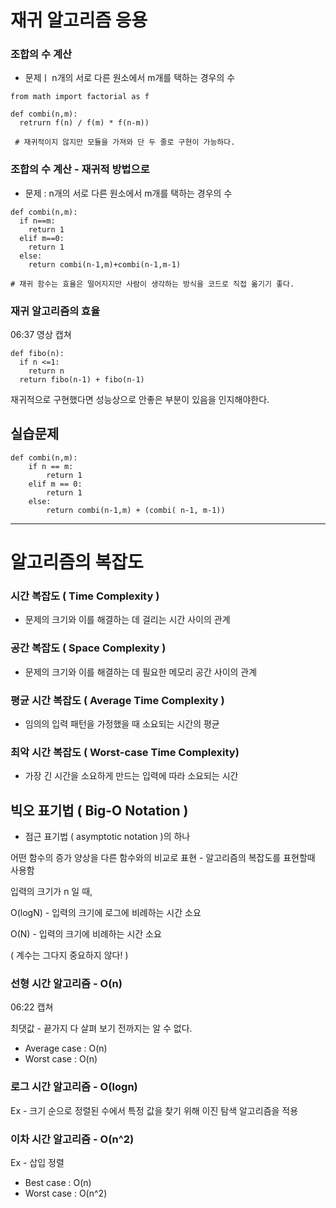 # 재귀 알고리즘 응용

### 조합의 수 계산

- 문제ㅣ n개의 서로 다른 원소에서 m개를 택하는 경우의 수

```
from math import factorial as f

def combi(n,m):
  retrurn f(n) / f(m) * f(n-m))

 # 재귀적이지 않지만 모듈을 가져와 단 두 줄로 구현이 가능하다.
```

### 조합의 수 계산 - 재귀적 방법으로

- 문제 : n개의 서로 다른 원소에서 m개를 택하는 경우의 수

```
def combi(n,m):
  if n==m:
    return 1
  elif m==0:
    return 1
  else:
    return combi(n-1,m)+combi(n-1,m-1)

# 재귀 함수는 효율은 떨어지지만 사람이 생각하는 방식을 코드로 직접 옮기기 좋다.
```

### 재귀 알고리즘의 효율

06:37 영상 캡쳐

```
def fibo(n):
  if n <=1:
    return n
  return fibo(n-1) + fibo(n-1)
```

재귀적으로 구현했다면 성능상으로 안좋은 부분이 있음을 인지해야한다.

## 실습문제

```
def combi(n,m):
    if n == m:
        return 1
    elif m == 0:
        return 1
    else:
        return combi(n-1,m) + (combi( n-1, m-1))
```
---
# 알고리즘의 복잡도
### 시간 복잡도 ( Time Complexity )

- 문제의 크기와 이를 해결하는 데 걸리는 시간 사이의 관계

### 공간 복잡도 ( Space Complexity )

- 문제의 크기와 이를 해결하는 데 필요한 메모리 공간 사이의 관계

### 평균 시간 복잡도 ( Average Time Complexity )

- 임의의 입력 패턴을 가정했을 때 소요되는 시간의 평균

### 최악 시간 복잡도 ( Worst-case Time Complexity)

- 가장 긴 시간을 소요하게 만드는 입력에 따라 소요되는 시간

## 빅오 표기법 ( Big-O Notation )

- 점근 표기법 ( asymptotic notation )의 하나

어떤 함수의 증가 양상을 다른 함수와의 비교로 표현 - 알고리즘의 복잡도를 표현할때 사용함

입력의 크기가 n 일 때,

O(logN) - 입력의 크기에 로그에 비례하는 시간 소요

O(N) - 입력의 크기에 비례하는 시간 소요

( 계수는 그다지 중요하지 않다! )

### 선형 시간 알고리즘 - O(n)

06:22 캡쳐

최댓값 - 끝가지 다 살펴 보기 전까지는 알 수 없다.

- Average case : O(n)
- Worst case : O(n)

### 로그 시간 알고리즘 - O(logn)

Ex - 크기 순으로 정렬된 수에서 특정 값을 찾기 위해 이진 탐색 알고리즘을 적용

### 이차 시간 알고리즘 - O(n^2)

Ex - 삽입 정렬

- Best case : O(n)
- Worst case : O(n^2)
